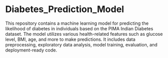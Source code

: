 # Diabetes_Prediction_Model

This repository contains a machine learning model for predicting the likelihood of diabetes in individuals based on the PIMA Indian Diabetes dataset. The model utilizes various health-related features such as glucose level, BMI, age, and more to make predictions. It includes data preprocessing, exploratory data analysis, model training, evaluation, and deployment-ready code.
